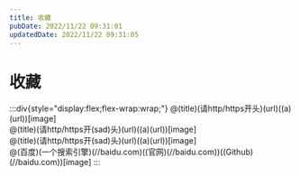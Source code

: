 ```yaml
---
title: 收藏
pubDate: 2022/11/22 09:31:01
updatedDate: 2022/11/22 09:31:05
---
```

# 收藏

:::div{style="display:flex;flex-wrap:wrap;"}
@(title)(请http/https开头)(url)((a)(url))[image]  
@(title)(请http/https开(sad)头)(url)((a)(url))[image]  
@(title)(请http/https开(sad)头)(url)((a)(url))[image]  
@(百度)(一个搜索引擎)(//baidu.com)((官网)(//baidu.com))((Github)(//baidu.com))[image]
:::

